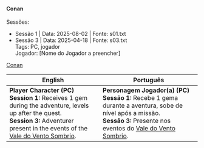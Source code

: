 #### Conan

Sessões:  
- Sessão 1 | Data: 2025-08-02 | Fonte: s01.txt  
- Sessão 3 | Data: 2025-04-18 | Fonte: s03.txt  
Tags: PC, jogador  
Jogador: [Nome do Jogador a preencher]

[Conan](conan.png)

| English | Português |
|---------|-----------|
| **Player Character (PC)**<br>**Session 1:** Receives 1 gem during the adventure, levels up after the quest.<br>**Session 3:** Adventurer present in the events of the [Vale do Vento Sombrio](vale_do_vento_sombrio.md). | **Personagem Jogador(a) (PC)**<br>**Sessão 1:** Recebe 1 gema durante a aventura, sobe de nível após a missão.<br>**Sessão 3:** Presente nos eventos do [Vale do Vento Sombrio](vale_do_vento_sombrio.md). |


















